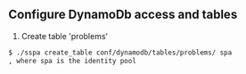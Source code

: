 ## Configure DynamoDb access and tables
1. Create table 'problems'
```bash
$ ./sspa create_table conf/dynamodb/tables/problems/ spa
, where spa is the identity pool
```